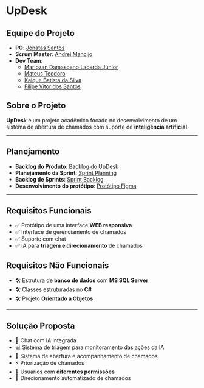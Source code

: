 # UpDesk

## Equipe do Projeto
- **PO**: [Jonatas Santos](https://github.com/JonatasSantos42)
- **Scrum Master**: [Andrei Mancijo](https://github.com/mancijo)
- **Dev Team**:
  - [Mariozan Damasceno Lacerda Júnior](https://github.com/MariozanJr)
  - [Mateus Teodoro](https://github.com/MateusTeod)
  - [Kaique Batista da Silva](https://github.com/Kaiq-commits)
  - [Filipe Vitor dos Santos](https://github.com/flp07)

## Sobre o Projeto
**UpDesk** é um projeto acadêmico focado no desenvolvimento de um sistema de abertura de chamados com suporte de **inteligência artificial**.

---

## Planejamento
- **Backlog do Produto**: [Backlog do UpDesk](https://github.com/mancijo/UpDesk/blob/main/planning/Backlog%20UpDesk.md)  
- **Planejamento da Sprint**: [Sprint Planning](https://github.com/mancijo/UpDesk/blob/main/planning/sprintPlanning.md)
- **Backlog de Sprints**: [Sprint Backlog](https://github.com/mancijo/UpDesk/blob/main/planning/sprintBacklog.md)
- **Desenvolvimento do protótipo**: [Protótipo Figma](https://www.figma.com/proto/E1MoJEdet6K1CZIIEW0vfm/UpDesk?node-id=0-1&t=oEE2cMRVGQmr9kaA-1)

---


## Requisitos Funcionais
- ✅ Protótipo de uma interface **WEB responsiva**  
- ✅ Interface de gerenciamento de chamados  
- ✅ Suporte com chat  
- ✅ IA para **triagem e direcionamento** de chamados  

## Requisitos Não Funcionais
- 🛠 Estrutura de **banco de dados** com **MS SQL Server**  
- 🛠 Classes estruturadas no **C#**  
- 🛠 Projeto **Orientado a Objetos**

---

## Solução Proposta
- 🤖 Chat com IA integrada  
- 📊 Sistema de triagem para monitoramento das ações da IA  
- 📝 Sistema de abertura e acompanhamento de chamados  
- ⚡ Priorização de chamados  
- 👥 Usuários com **diferentes permissões**  
- 🎯 Direcionamento automatizado de chamados  
